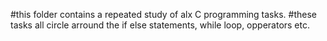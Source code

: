 #this folder contains a repeated study of alx C programming tasks. 
#these tasks all circle arround the if else statements, while loop, opperators etc.